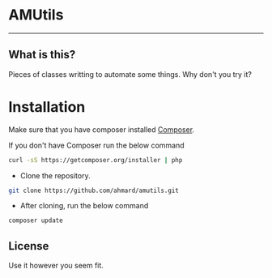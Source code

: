 <h1>AMUtils</h1>

------

## What is this?

Pieces of classes writting to automate some things.
Why don't you try it?

# Installation
Make sure that you have composer installed
[Composer](http://getcomposer.org).

If you don't have Composer run the below command
```bash
curl -sS https://getcomposer.org/installer | php
```

- Clone the repository.
```bash
git clone https://github.com/ahmard/amutils.git
```

- After cloning, run the below command
```bash
composer update
```

## License

Use it however you seem fit.